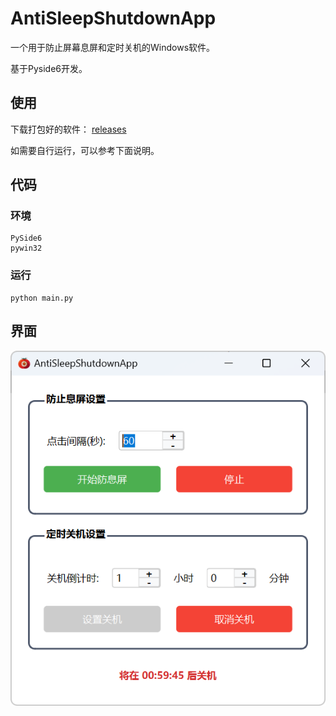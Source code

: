 # AntiSleepShutdownApp

一个用于防止屏幕息屏和定时关机的Windows软件。

基于Pyside6开发。

## 使用

下载打包好的软件： [releases](https://github.com/MGzhou/AntiSleepShutdownApp/releases/tag/App)

如需要自行运行，可以参考下面说明。

## 代码

### 环境

```
PySide6
pywin32
```

### 运行

```
python main.py
```

## 界面

![1743778252109](image/README/1743778252109.png)
